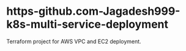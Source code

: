 # https-github.com-Jagadesh999-k8s-multi-service-deployment
Terraform project for AWS VPC and EC2 deployment.
